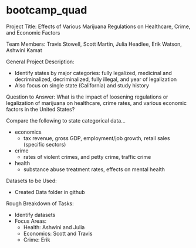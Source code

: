 # bootcamp_quad

Project Title: 
Effects of Various Marijuana Regulations on Healthcare, Crime, and Economic Factors
  
Team Members: 
Travis Stowell, Scott Martin, Julia Headlee, Erik Watson, Ashwini Kamat

General Project Description:
-	Identify states by major categories: fully legalized, medicinal and decriminalized, decriminalized, fully illegal, and year of legalization
-	Also focus on single state (California) and study history

Question to Answer:
What is the impact of loosening regulations or legalization of marijuana on healthcare, crime rates, and various economic factors in the United States?

Compare the following to state categorical data…
-	economics
    -	tax revenue, gross GDP, employment/job growth, retail sales (specific sectors)
-	crime
    -	rates of violent crimes, and petty crime, traffic crime
-	health 
    -	substance abuse treatment rates, effects on mental health 
    
Datasets to be Used: 
-	Created Data folder in github

Rough Breakdown of Tasks:
-	Identify datasets
-	Focus Areas:
    -	Health: Ashwini and Julia
    -	Economics: Scott and Travis
    -	Crime: Erik
